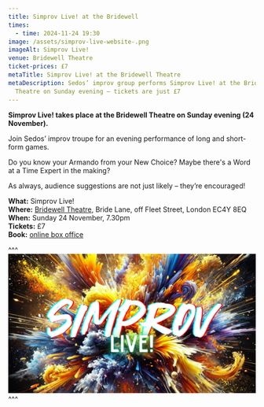 ```yaml
---
title: Simprov Live! at the Bridewell
times:
  - time: 2024-11-24 19:30
image: /assets/simprov-live-website-.png
imageAlt: Simprov Live!
venue: Bridewell Theatre
ticket-prices: £7
metaTitle: Simprov Live! at the Bridewell Theatre
metaDescription: Sedos’ improv group performs Simprov Live! at the Bridewell
  Theatre on Sunday evening – tickets are just £7
---
```

**Simprov Live! takes place at the Bridewell Theatre on Sunday evening (24 November).**

Join Sedos’ improv troupe for an evening performance of long and short-form games.

Do you know your Armando from your New Choice? Maybe there's a Word at a Time Expert in the making?

As always, audience suggestions are not just likely – they’re encouraged!

**What:** Simprov Live!\
**Where:** [Bridewell Theatre](https://www.sedos.co.uk/venues/bridewell), Bride Lane, off Fleet Street, London EC4Y 8EQ\
**When:** Sunday 24 November, 7.30pm\
**Tickets:** £7\
**Book:** [online box office](https://sedos.ticketsolve.com/ticketbooth/shows/1173655437/events/428697276/seats?zone=Auditorium)

^^^
![Simprov Live!](/assets/simprov-live-website-.png)
^^^